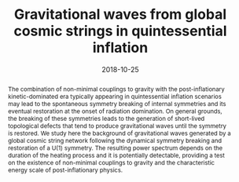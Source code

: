 ---
title: "Gravitational waves from global cosmic strings in quintessential inflation"
authors:
- Dario Bettoni
- admin
- Javier Rubio
date: "2018-10-25"
doi: "10.1088/1475-7516/2019/02/034"

# Schedule page publish date (NOT publication's date).
publishDate: ""

# Publication type.
# Legend: 0 = Uncategorized; 1 = Conference paper; 2 = Journal article;
# 3 = Preprint / Working Paper; 4 = Report; 5 = Book; 6 = Book section;
# 7 = Thesis; 8 = Patent
publication_types: ["2"]

# Publication name and optional abbreviated publication name.
publication: "*Journal of Cosmology and Astroparticle Physics*"
publication_short: "JCAP"

abstract: The combination of non-minimal couplings to gravity with the post-inflationary kinetic-dominated era typically appearing in quintessential inflation scenarios may lead to the spontaneous symmetry breaking of internal symmetries and its eventual restoration at the onset of radiation domination. On general grounds, the breaking of these symmetries leads to the generation of short-lived topological defects that tend to produce gravitational waves until the symmetry is restored. We study here the background of gravitational waves generated by a global cosmic string network following the dynamical symmetry breaking and restoration of a U(1) symmetry. The resulting power spectrum depends on the duration of the heating process and it is potentially detectable, providing a test on the existence of non-minimal couplings to gravity and the characteristic energy scale of post-inflationary physics.

# Summary. An optional shortened abstract.
summary: 

tags:
- Inflation
- Early Universe
- Gravitational waves
- Scalar fields
featured: false

links:
 - name: arXiv
   url: http://arxiv.org/pdf/1810.11117.pdf
url_pdf: 
url_code: ''
url_dataset: ''
url_poster: ''
url_project: ''
url_slides: ''
url_source: ''
url_video: ''

# Featured image
# To use, add an image named `featured.jpg/png` to your page's folder. 
image:
  caption: 'Image credit: [**Unsplash**]'
  focal_point: ""
  preview_only: false

# Associated Projects (optional).
#   Associate this publication with one or more of your projects.
#   Simply enter your project's folder or file name without extension.
#   E.g. `internal-project` references `content/project/internal-project/index.md`.
#   Otherwise, set `projects: []`.
projects:
- gravitationalwaves

# Slides (optional).
#   Associate this publication with Markdown slides.
#   Simply enter your slide deck's filename without extension.
#   E.g. `slides: "example"` references `content/slides/example/index.md`.
#   Otherwise, set `slides: ""`.
slides: ""
---